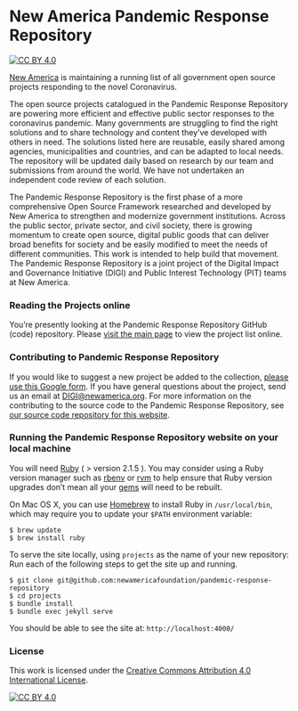 # New America Pandemic Response Repository
[![CC BY 4.0][cc-by-shield]][cc-by]

[New America](https://www.newamerica.org/) is maintaining a running list of all government open source projects responding to the novel Coronavirus.

The open source projects catalogued in the Pandemic Response Repository are powering more efficient and effective public sector responses to the coronavirus pandemic. Many governments are struggling to find the right solutions and to share technology and content they’ve developed with others in need. The solutions listed here are reusable, easily shared among agencies, municipalities and countries, and can be adapted to local needs. The repository will be updated daily based on research by our team and submissions from around the world. We have not undertaken an independent code review of each solution.

The Pandemic Response Repository is the first phase of a more comprehensive Open Source Framework researched and developed by New America to strengthen and modernize government institutions. Across the public sector, private sector, and civil society, there is growing momentum to create open source, digital public goods that can deliver broad benefits for society and be easily modified to meet the needs of different communities. This work is intended to help build that movement. The Pandemic Response Repository is a joint project of the Digital Impact and Governance Initiative (DIGI) and Public Interest Technology (PIT) teams at New America.

### Reading the Projects online

You’re presently looking at the Pandemic Response Repository GitHub (code) repository. Please [visit the main page](https://newamericafoundation.github.io/pandemic-response-repository/) to view the project list online.

### Contributing to Pandemic Response Repository
If you would like to suggest a new project be added to the collection, [please use this Google form](https://docs.google.com/forms/d/e/1FAIpQLSfQNld7gWcEc8D8tLwyVqUKePMUmZUUKeH41Fx8RXyjQtjWOQ/viewform?usp=sf_link). If you have general questions about the project, send us an email at [DIGI@newamerica.org](mailto:DIGI@newamerica.org). For more information on the contributing to the source code to the Pandemic Response Repository, see [our source code repository for this website](https://github.com/newamericafoundation/pandemic-response-repository/).

### Running the Pandemic Response Repository website on your local machine

You will need [Ruby](https://www.ruby-lang.org) ( > version 2.1.5 ). You may consider using a Ruby version manager such as [rbenv](https://github.com/sstephenson/rbenv) or [rvm](https://rvm.io/) to help ensure that Ruby version upgrades don’t mean all your [gems](https://rubygems.org/) will need to be rebuilt.

On Mac OS X, you can use [Homebrew](http://brew.sh/) to install Ruby in `/usr/local/bin`, which may require you to update your `$PATH` environment variable:

```shell
$ brew update
$ brew install ruby
```

To serve the site locally, using `projects` as the name of your new repository:
Run each of the following steps to get the site up and running.

```shell
$ git clone git@github.com:newamericafoundation/pandemic-response-repository
$ cd projects
$ bundle install
$ bundle exec jekyll serve
```

You should be able to see the site at: `http://localhost:4000/`

### License

This work is licensed under the [Creative Commons Attribution 4.0 International
License][cc-by].

[![CC BY 4.0][cc-by-image]][cc-by]

[cc-by]: http://creativecommons.org/licenses/by/4.0/
[cc-by-image]: https://i.creativecommons.org/l/by/4.0/88x31.png
[cc-by-shield]: https://img.shields.io/badge/License-CC%20BY%204.0-lightgrey.svg
